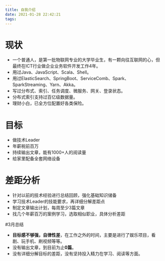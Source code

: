```yaml
---
title: 自我介绍
date: 2021-01-28 22:42:21
tags:
---
```


# 现状

  * 一个普通人，是第一批物联网专业的大学毕业生，有一颗向往互联网的心，但最终在ICT行业做企业业务软件开发工作4年。
  * 用过Java、JavaScript、Scala、Shell。
  * 用过ElasticSearch、SpringBoot、ServiceComb、Spark、SparkStreaming、Yarn、Akka。
  * 写过分布式、索引、任务调度、微服务、网关、登录状态。
  * 分布式索引支持过百亿级数据量。
  * 理财小白，已全方位配置好各类保险。

# 目标
  * 做技术Leader
  * 年薪税前百万
  * 持续输出文章，能有1000+人的阅读量
  * 给家里配备全套网络设备

# 差距分析
  * 针对以前的技术经验进行总结回顾，强化基础知识储备
  * 学习技术Leader的技能要求，再详细分解差距点
  * 制定文章输出计划，每周至少3篇文章
  * 找几个年薪百万的案例学习，选取相似职业，具体分析差距



#3月总结

* **目标感不够强，自律性差**，在工作之外的时间，主要是进行了娱乐项目，看剧、玩手机、刷视频等等。
* 没有输出文章，到目前为止**0篇**。
* 没有详细分解目标的差距，没有坚持投入精力在学习、阅读等方面。